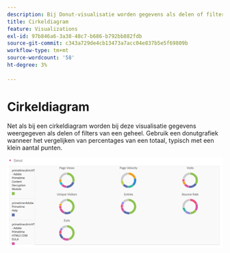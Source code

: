 ```yaml
---
description: Bij Donut-visualisatie worden gegevens als delen of filters van een geheel weergegeven.
title: Cirkeldiagram
feature: Visualizations
exl-id: 97b846a6-3a38-48c7-b686-b792bb882fdb
source-git-commit: c343a729de4cb13473a7acc04e837b5e5f69809b
workflow-type: tm+mt
source-wordcount: '58'
ht-degree: 3%

---
```


# Cirkeldiagram

Net als bij een cirkeldiagram worden bij deze visualisatie gegevens weergegeven als delen of filters van een geheel. Gebruik een donutgrafiek wanneer het vergelijken van percentages van een totaal, typisch met een klein aantal punten.

![Een Donut-grafiek die gegevens als delen of filters van een geheel toont.](assets/donut.png)
